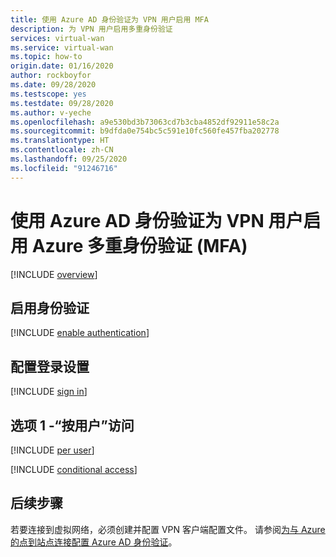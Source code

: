 ```yaml
---
title: 使用 Azure AD 身份验证为 VPN 用户启用 MFA
description: 为 VPN 用户启用多重身份验证
services: virtual-wan
ms.service: virtual-wan
ms.topic: how-to
origin.date: 01/16/2020
author: rockboyfor
ms.date: 09/28/2020
ms.testscope: yes
ms.testdate: 09/28/2020
ms.author: v-yeche
ms.openlocfilehash: a9e530bd3b73063cd7b3cba4852df92911e58c2a
ms.sourcegitcommit: b9dfda0e754bc5c591e10fc560fe457fba202778
ms.translationtype: HT
ms.contentlocale: zh-CN
ms.lasthandoff: 09/25/2020
ms.locfileid: "91246716"
---
```

<!--Verified successfully-->
# <a name="enable-azure-multi-factor-authentication-mfa-for-vpn-users-by-using-azure-ad-authentication"></a>使用 Azure AD 身份验证为 VPN 用户启用 Azure 多重身份验证 (MFA)

[!INCLUDE [overview](../../includes/vpn-gateway-vwan-openvpn-enable-mfa-overview.md)]

<a name="enableauth"></a>
## <a name="enable-authentication"></a>启用身份验证

[!INCLUDE [enable authentication](../../includes/vpn-gateway-vwan-openvpn-enable-auth.md)]

<a name="enablesign"></a>
## <a name="configure-sign-in-settings"></a>配置登录设置

[!INCLUDE [sign in](../../includes/vpn-gateway-vwan-openvpn-sign-in.md)]

<a name="peruser"></a>
## <a name="option-1---per-user-access"></a>选项 1 -“按用户”访问

[!INCLUDE [per user](../../includes/vpn-gateway-vwan-openvpn-per-user.md)]

<!--Not Available on ## Option 2 - Conditional Access-->

[!INCLUDE [conditional access](../../includes/vpn-gateway-vwan-openvpn-conditional.md)]

## <a name="next-steps"></a>后续步骤

若要连接到虚拟网络，必须创建并配置 VPN 客户端配置文件。 请参阅[为与 Azure 的点到站点连接配置 Azure AD 身份验证](virtual-wan-point-to-site-azure-ad.md)。

<!-- Update_Description: update meta properties, wording update, update link -->